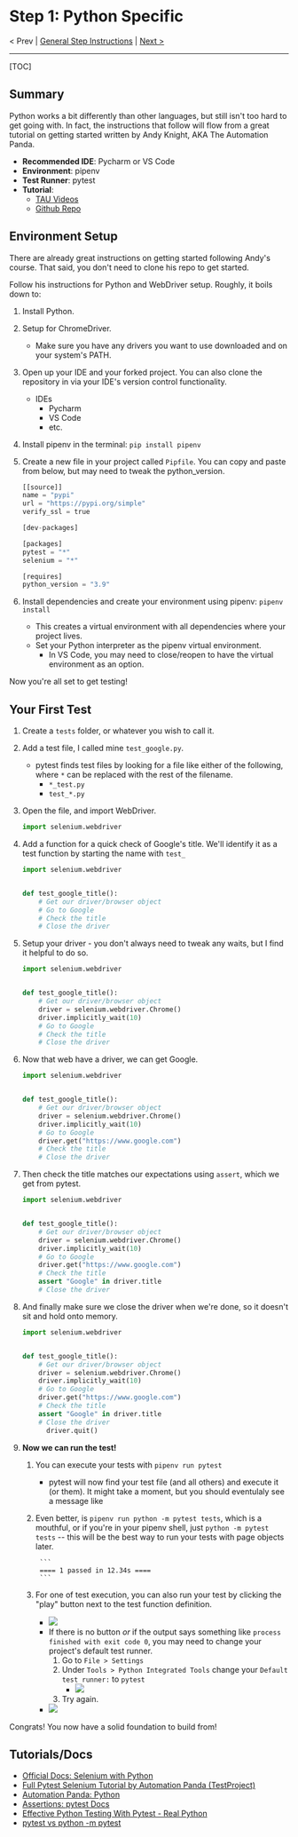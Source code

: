 # Step 1: Python Specific

< Prev | [General Step Instructions](../step1.md) | [Next >](./p2.md)

---

[TOC]

## Summary

Python works a bit differently than other languages, but still isn't too hard to get going with. In fact, the instructions that follow will flow from a great tutorial on getting started written by Andy Knight, AKA The Automation Panda.

-   **Recommended IDE**: Pycharm or VS Code
-   **Environment**: pipenv
-   **Test Runner**: pytest
-   **Tutorial**:
    -   [TAU Videos](https://testautomationu.applitools.com/selenium-webdriver-python-tutorial)
    -   [Github Repo](https://github.com/AndyLPK247/tau-intro-selenium-py/tree/master)

## Environment Setup

There are already great instructions on getting started following Andy's course. That said, you don't need to clone his repo to get started.

Follow his instructions for Python and WebDriver setup. Roughly, it boils down to:

1. Install Python.
1. Setup for ChromeDriver.
    - Make sure you have any drivers you want to use downloaded and on your system's PATH.
1. Open up your IDE and your forked project. You can also clone the repository in via your IDE's version control functionality.
    - IDEs
        - Pycharm
        - VS Code
        - etc.
1. Install pipenv in the terminal: `pip install pipenv`
1. Create a new file in your project called `Pipfile`. You can copy and paste from below, but may need to tweak the python_version.

    ```python
    [[source]]
    name = "pypi"
    url = "https://pypi.org/simple"
    verify_ssl = true

    [dev-packages]

    [packages]
    pytest = "*"
    selenium = "*"

    [requires]
    python_version = "3.9"
    ```

1. Install dependencies and create your environment using pipenv: `pipenv install`
    - This creates a virtual environment with all dependencies where your project lives.
    - Set your Python interpreter as the pipenv virtual environment.
        - In VS Code, you may need to close/reopen to have the virtual environment as an option.

Now you're all set to get testing!

## Your First Test

1. Create a `tests` folder, or whatever you wish to call it.
1. Add a test file, I called mine `test_google.py`.
    - pytest finds test files by looking for a file like either of the following, where `*` can be replaced with the rest of the filename.
        - `*_test.py`
        - `test_*.py`
1. Open the file, and import WebDriver.
    ```python
    import selenium.webdriver
    ```
1. Add a function for a quick check of Google's title. We'll identify it as a test function by starting the name with `test_`

    ```python
    import selenium.webdriver


    def test_google_title():
        # Get our driver/browser object
        # Go to Google
        # Check the title
        # Close the driver

    ```

1. Setup your driver - you don't always need to tweak any waits, but I find it helpful to do so.

    ```python
    import selenium.webdriver


    def test_google_title():
        # Get our driver/browser object
        driver = selenium.webdriver.Chrome()
        driver.implicitly_wait(10)
        # Go to Google
        # Check the title
        # Close the driver

    ```

1. Now that web have a driver, we can get Google.

    ```python
    import selenium.webdriver


    def test_google_title():
        # Get our driver/browser object
        driver = selenium.webdriver.Chrome()
        driver.implicitly_wait(10)
        # Go to Google
        driver.get("https://www.google.com")
        # Check the title
        # Close the driver

    ```

1. Then check the title matches our expectations using `assert`, which we get from pytest.

    ```python
    import selenium.webdriver


    def test_google_title():
        # Get our driver/browser object
        driver = selenium.webdriver.Chrome()
        driver.implicitly_wait(10)
        # Go to Google
        driver.get("https://www.google.com")
        # Check the title
        assert "Google" in driver.title
        # Close the driver

    ```

1. And finally make sure we close the driver when we're done, so it doesn't sit and hold onto memory.

    ```python
    import selenium.webdriver


    def test_google_title():
        # Get our driver/browser object
        driver = selenium.webdriver.Chrome()
        driver.implicitly_wait(10)
        # Go to Google
        driver.get("https://www.google.com")
        # Check the title
        assert "Google" in driver.title
        # Close the driver
          driver.quit()

    ```

1. **Now we can run the test!**
    1. You can execute your tests with `pipenv run pytest`
        - pytest will now find your test file (and all others) and execute it (or them). It might take a moment, but you should eventulaly see a message like
    1. Even better, is `pipenv run python -m pytest tests`, which is a mouthful, or if you're in your pipenv shell, just `python -m pytest tests` -- this will be the best way to run your tests with page objects later.

            ```
            ==== 1 passed in 12.34s ====
            ```
    1. For one of test execution, you can also run your test by clicking the "play" button next to the test function definition.
        - ![](./screencaps/test_file.png)
        - If there is no button _or_ if the output says something like `process finished with exit code 0`, you may need to change your project's default test runner.
            1. Go to `File > Settings`
            1. Under `Tools > Python Integrated Tools` change your `Default test runner:` to `pytest`
                - ![](./screencaps/pytest_setup.png)
            1. Try again.
        - ![](./screencaps/test_result.png)

Congrats! You now have a solid foundation to build from!

## Tutorials/Docs

-   [Official Docs: Selenium with Python](https://selenium-python.readthedocs.io/)
- [Full Pytest Selenium Tutorial by Automation Panda (TestProject)](https://blog.testproject.io/2019/07/16/python-test-automation-project-using-pytest/)
-   [Automation Panda: Python](https://automationpanda.com/python/)
-   [Assertions: pytest Docs](https://docs.pytest.org/en/6.2.x/assert.html#assert)
-   [Effective Python Testing With Pytest - Real Python](https://realpython.com/pytest-python-testing/)
- [pytest vs python -m pytest](https://docs.pytest.org/en/latest/explanation/pythonpath.html#pytest-vs-python-m-pytest)
